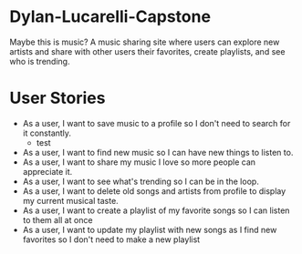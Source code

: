 # Dylan-Lucarelli-Capstone
Maybe this is music?
A music sharing site where users can explore new artists and share with other users their favorites, create playlists, and see who is trending.

# User Stories
- As a user, I want to save music to a profile so I don't need to search for it constantly.
  - test
- As a user, I want to find new music so I can have new things to listen to.
- As a user, I want to share my music I love so more people can appreciate it.
- As a user, I want to see what's trending so I can be in the loop.
- As a user, I want to delete old songs and artists from profile to display my current musical taste.
- As a user, I want to create a playlist of my favorite songs so I can listen to them all at once
- As a user, I want to update my playlist with new songs as I find new favorites so I don't need to make a new playlist
